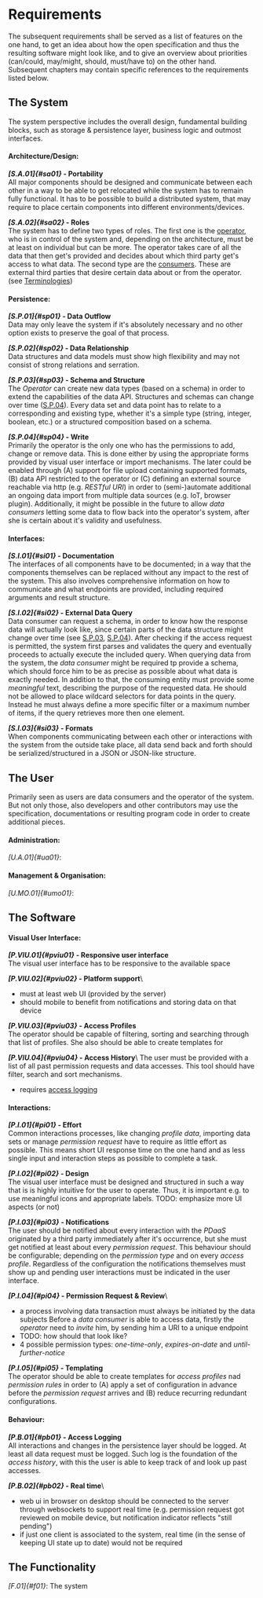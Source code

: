 Requirements
==========================================



The subsequent requirements shall be served as a list of features on the one hand, to get an idea 
about how the open specification and thus the resulting software might look like, and to give an 
overview about priorities (can/could, may/might, should, must/have to) on the other hand. 
Subsequent chapters may contain specific references to the requirements listed below.



## The System

The system perspective includes the overall design, fundamental building blocks, such as
storage & persistence layer, business logic and outmost interfaces.


#### Architecture/Design:

__*[S.A.01]{#sa01}* - Portability__\
All major components should be designed and communicate between each other in a way to be able to 
get relocated while the system has to remain fully functional. It has to be possible to build a
distributed system, that may require to place certain components into different environments/devices. 

__*[S.A.02]{#sa02}* - Roles__\
The system has to define two types of roles. The first one is the 
[operator](#terminologies--operator), who is in control of the system and, depending on the 
architecture, must be at least on individual but can be more. The operator takes care of all the 
data that then get's provided and decides about which third party get's access to what data. The second 
type are the [consumers](#terminologies--consumer). These are external third parties that desire 
certain data about or from the operator.
(see [Terminologies](#terminologies))


#### Persistence:

__*[S.P.01]{#sp01}* - Data Outflow__\
Data may only leave the system if it's absolutely necessary and no other option exists to preserve 
the goal of that process.

__*[S.P.02]{#sp02}* - Data Relationship__\
Data structures and data models must show high flexibility and may not consist of strong relations 
and serration.

__*[S.P.03]{#sp03}* - Schema and Structure__\
The *Operator* can create new data types (based on a schema) in order to extend the capabilities of
the data API. Structures and schemas can change over time ([S.P.04](#sp04)). 
Every data set and data point has to relate to a corresponding and existing type, whether it's a 
simple type (string, integer, boolean, etc.) or a structured composition based on a schema.

__*[S.P.04]{#sp04}* - Write__\
Primarily the operator is the only one who has the permissions to add, change or remove data. This
is done either by using the appropriate forms provided by visual user interface or import 
mechanisms. The later could be enabled through (A) support for file upload containing supported 
formats, (B) data API restricted to the operator or (C) defining an external source reachable via 
http (e.g. *RESTful URI*) in order to (semi-)automate additional an ongoing data import from 
multiple data sources (e.g. IoT, browser plugin).
Additionally, it might be possible in the future to allow *data consumers* letting some data to flow
back into the operator's system, after she is certain about it's validity and usefulness.



#### Interfaces:

__*[S.I.01]{#si01}* - Documentation__\
The interfaces of all components have to be documented; in a way that the components themselves can 
be replaced without any impact to the rest of the system. This also involves comprehensive 
information on how to communicate and what endpoints are provided, including required arguments and 
result structure.

__*[S.I.02]{#si02}* - External Data Query__\
Data consumer can request a schema, in order to know how the response data will actually look like,
since certain parts of the data structure might change over time (see [S.P.03](#sp03), 
[S.P.04](#sp04)).
After checking if the access request is permitted, the system first parses and validates the query 
and eventually proceeds to actually execute the included query. When querying data from the system, 
the *data consumer* might be required tp provide a schema, which should force him to be as precise 
as possible about what data is exactly needed. In addition to that, the consuming entity must 
provide some *meaningful* text, describing the purpose of the requested data. He should not be 
allowed to place wildcard selectors for data points in the query. Instead he must always define
a more specific filter or a maximum number of items, if the query retrieves more then one element.

__*[S.I.03]{#si03}* - Formats__\
When components communicating between each other or interactions with the system from the outside 
take place, all data send back and forth should be serialized/structured in a JSON or JSON-like
structure.



## The User

Primarily seen as users are data consumers and the operator of the system. But not only those, 
also developers and other contributors may use the specification, documentations or resulting 
program code in order to create additional pieces. 


#### Administration:

*[U.A.01]{#ua01}*:


#### Management & Organisation:

*[U.MO.01]{#umo01}*:



## The Software


#### Visual User Interface:

__*[P.VIU.01]{#pviu01}* - Responsive user interface__\
The visual user interface has to be responsive to the available space

__*[P.VIU.02]{#pviu02}* - Platform support__\
+   must at least web UI (provided by the server)
+   should mobile to benefit from notifications and storing data on that device

__*[P.VIU.03]{#pviu03}* - Access Profiles__\
The operator should be capable of filtering, sorting and searching through that list of profiles. 
She also should be able to create templates for 
 
__*[P.VIU.04]{#pviu04}* - Access History__\ 
The user must be provided with a list of all past permission requests and data accesses. This tool 
should have filter, search and sort mechanisms.
+  requires [access logging](#pb01)


#### Interactions:
    
__*[P.I.01]{#pi01}* - Effort__\
Common interactions processes, like changing *profile data*, importing data sets or manage 
*permission request* have to require as little effort as possible. This means short UI response 
time on the one hand and as less single input and interaction steps as possible to complete a task.

__*[P.I.02]{#pi02}* - Design__\
The visual user interface must be designed and structured in such a way that is is highly intuitive
for the user to operate. Thus, it is important e.g. to use meaningful icons and appropriate labels.
TODO: emphasize more UI aspects (or not)

__*[P.I.03]{#pi03}* - Notifications__\
The user should be notified about every interaction with the *PDaaS* originated by a third party 
immediately after it's occurrence, but she must get notified at least about every *permission 
request*. This behaviour should be configurable; depending on the *permission type* and on every 
*access profile*. Regardless of the configuration the notifications themselves must show up and
pending user interactions must be indicated in the user interface. 

__*[P.I.04]{#pi04}* - Permission Request & Review__\
+   a process involving data transaction must always be initiated by the data subjects
Before a *data consumer* is able to access data, firstly the *operator* need to *invite* him, by
sending him a URI to a unique endpoint
+   TODO: how should that look like?
+   4 possible permission types: *one-time-only*, *expires-on-date* and *until-further-notice*

__*[P.I.05]{#pi05}* - Templating__\
The operator should be able to create templates for *access profiles* nad *permission rules* in 
order to (A) apply a set of configuration in advance before the *permission request* arrives and 
(B) reduce recurring redundant configurations.


#### Behaviour:

__*[P.B.01]{#pb01}* - Access Logging__\
All interactions and changes in the persistence layer should be logged. At least all data request 
must be logged. Such log is the foundation of the *access history*, with this the user is able to 
keep track of and look up past accesses.

__*[P.B.02]{#pb02}* - Real time__\
+   web ui in browser on desktop should be connected to the server through websockets to support 
real time (e.g. permission request got reviewed on mobile device, but notification indicator 
reflects "still pending")
+   if just one client is associated to the system, real time (in the sense of keeping UI state up 
to date) would not be required



## The Functionality


*[F.01]{#f01}*: The system 
